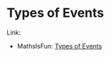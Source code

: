 # Types of Events

Link:  
- MathsIsFun: [Types of Events](https://www.mathsisfun.com/data/probability-events-types.html)

